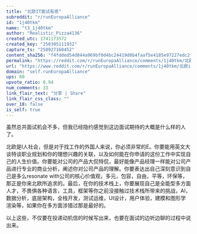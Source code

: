 ```yaml
---
title: "北欧IT面试有感"
subreddit: "r/runEuropaAlliance"
id: "1j40tkm"
name: "t3_1j40tkm"
author: "Realistic_Pizza4136"
created_utc: 1741173572
created_key: "250305111932"
capture_ts: "250927160452"
content_sha256: "f4fdded54d844a969bf0d4bc24419d8b4faaf5e4185e97227edc2fe2e255c5d5"
permalink: "https://reddit.com/r/runEuropaAlliance/comments/1j40tkm/北欧it面试有感/"
url: "https://www.reddit.com/r/runEuropaAlliance/comments/1j40tkm/北欧it面试有感/"
domain: "self.runEuropaAlliance"
ups: 60
upvote_ratio: 0.94
num_comments: 33
link_flair_text: "分享 | Share"
link_flair_css_class: ""
over_18: false
is_self: true
---
```


虽然总共面试机会不多，但我已经隐约感觉到这边面试期待的大概是什么样的人了。

北欧是I人社会，但是对于找工作的外国人来说，你必须非常的E。你要能用英文大谈特谈职业规划和你的理想兴趣的关联，以及如何能在你申请的这份工作中实现自己的人生价值。你要能对公司的产品大侃特侃，最好能像产品经理一样能对公司产品进行专业的商业分析，阐述你对公司产品的理解。你要表达出自己深刻意识到自己是多么resonate
with公司的核心价值观，多元，包容，自由，平等，环保等，那正是你来北欧所追求的。最后，在你的技术栈上，你要展现自己是全能型多方面人才，不畏惧各种语言，工具，框架等你之前没接触过技术栈所带来的挑战，AI，数据分析，底层架构，全栈开发，测试运维，UI设计，用户体验，建模和图形学渲染等，如果你在多方面涉猎过那是最好的。

以上这些，不仅要在投递动机信的时候写出来，也要在面试的边听边聊的过程中说出来。
